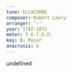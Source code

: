```yaml
---
tune: ELLACOMBE
composer: Robert Lowry
arranger: '-'
year: 1792-1872
meter: 7.6.7.6.D.
key: B♭ Major
anacrusis: 0
---
```

undefined